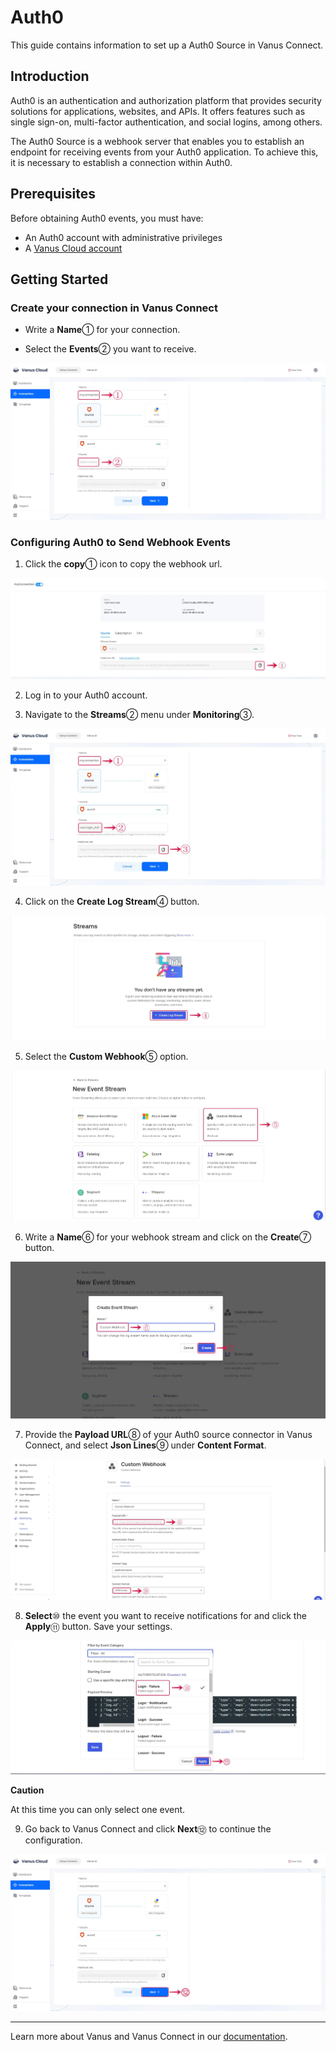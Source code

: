 # Auth0

This guide contains information to set up a Auth0 Source in Vanus Connect.

## Introduction

Auth0 is an authentication and authorization platform that provides security solutions for applications, websites, and APIs. It offers features such as single sign-on, multi-factor authentication, and social logins, among others.

The Auth0 Source is a webhook server that enables you to establish an endpoint for receiving events from your Auth0 application. To achieve this, it is necessary to establish a connection within Auth0.

## Prerequisites

Before obtaining Auth0 events, you must have:

- An Auth0 account with administrative privileges
- A [Vanus Cloud account](https://cloud.vanus.ai)

## Getting Started

### Create your connection in Vanus Connect

- Write a **Name**① for your connection.

- Select the **Events**② you want to receive.

![auth0_webhook_0.webp](images/auth0_webhook_0.webp)

### **Configuring Auth0 to Send Webhook Events**

1. Click the **copy**① icon to copy the webhook url.

![auth0_webhook_1a.webp](images/auth0_webhook_1a.webp)

2. Log in to your Auth0 account.

3. Navigate to the **Streams**② menu under **Monitoring**③.

![auth0_webhook_1.webp](images/auth0_webhook_1.webp)

4. Click on the **Create Log Stream**④ button.

![auth0_webhook_2.webp](images/auth0_webhook_2.webp)

5. Select the **Custom Webhook**⑤ option.

![auth0_webhook_3.webp](images/auth0_webhook_3.webp)

6. Write a **Name**⑥ for your webhook stream and click on the **Create**⑦ button.

![auth0_webhook_4.webp](images/auth0_webhook_4.webp)

7. Provide the **Payload URL**⑧ of your Auth0 source connector in Vanus Connect, and select **Json Lines**⑨ under **Content Format**.

![auth0_webhook_5.webp](images/auth0_webhook_5.webp)

8. **Select**⑩ the event you want to receive notifications for and click the **Apply**⑪ button. Save your settings.

![auth0_webhook_6.webp](images/auth0_webhook_6.webp)

**Caution**

At this time you can only select one event. 

9. Go back to Vanus Connect and click **Next**⑫ to continue the configuration.

![auth0_webhook_7.webp](images/auth0_webhook_7.webp)

---

Learn more about Vanus and Vanus Connect in our [documentation](https://docs.vanus.ai).
